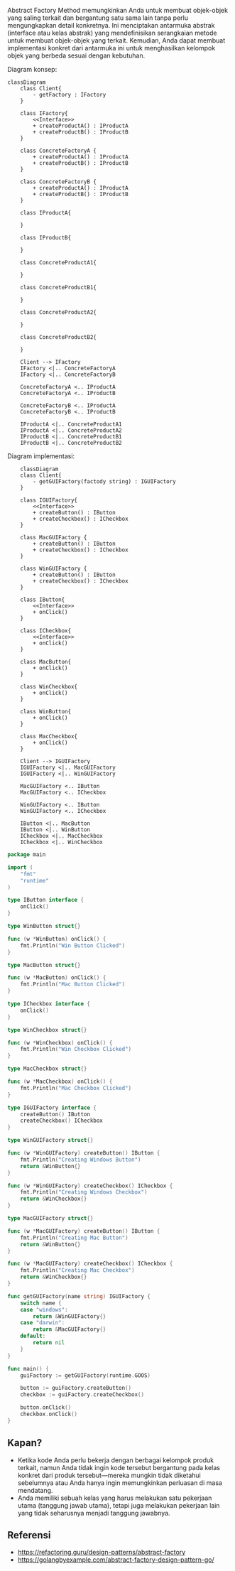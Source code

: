 Abstract Factory Method memungkinkan Anda untuk membuat objek-objek yang saling terkait dan bergantung satu sama lain tanpa perlu mengungkapkan detail konkretnya. Ini menciptakan antarmuka abstrak (interface atau kelas abstrak) yang mendefinisikan serangkaian metode untuk membuat objek-objek yang terkait. Kemudian, Anda dapat membuat implementasi konkret dari antarmuka ini untuk menghasilkan kelompok objek yang berbeda sesuai dengan kebutuhan.

Diagram konsep:

```mermaid
classDiagram
    class Client{
        - getFactory : IFactory
    }

    class IFactory{
        <<Interface>>
        + createProductA() : IProductA
        + createProductB() : IProductB
    }

    class ConcreteFactoryA {
        + createProductA() : IProductA
        + createProductB() : IProductB
    }

    class ConcreteFactoryB {
        + createProductA() : IProductA
        + createProductB() : IProductB
    }

    class IProductA{
        
    }
    
    class IProductB{
        
    }

    class ConcreteProductA1{

    }

    class ConcreteProductB1{
        
    }
    
    class ConcreteProductA2{

    }

    class ConcreteProductB2{
        
    }

    Client --> IFactory
    IFactory <|.. ConcreteFactoryA
    IFactory <|.. ConcreteFactoryB

    ConcreteFactoryA <.. IProductA
    ConcreteFactoryA <.. IProductB

    ConcreteFactoryB <.. IProductA
    ConcreteFactoryB <.. IProductB

    IProductA <|.. ConcreteProductA1 
    IProductA <|.. ConcreteProductA2 
    IProductB <|.. ConcreteProductB1 
    IProductB <|.. ConcreteProductB2 

```

Diagram implementasi:

```mermaid
    classDiagram
    class Client{
        - getGUIFactory(factody string) : IGUIFactory
    }

    class IGUIFactory{
        <<Interface>>
        + createButton() : IButton
        + createCheckbox() : ICheckbox
    }

    class MacGUIFactory {
        + createButton() : IButton
        + createCheckbox() : ICheckbox
    }

    class WinGUIFactory {
        + createButton() : IButton
        + createCheckbox() : ICheckbox
    }

    class IButton{
        <<Interface>>
        + onClick()
    }
    
    class ICheckbox{
        <<Interface>>
        + onClick()
    }

    class MacButton{
        + onClick()
    }

    class WinCheckbox{
        + onClick()
    }
    
    class WinButton{
        + onClick()
    }

    class MacCheckbox{
        + onClick()
    }

    Client --> IGUIFactory
    IGUIFactory <|.. MacGUIFactory
    IGUIFactory <|.. WinGUIFactory

    MacGUIFactory <.. IButton
    MacGUIFactory <.. ICheckbox

    WinGUIFactory <.. IButton
    WinGUIFactory <.. ICheckbox

    IButton <|.. MacButton
    IButton <|.. WinButton
    ICheckbox <|.. MacCheckbox
    ICheckbox <|.. WinCheckbox
```

```go
package main

import (
	"fmt"
	"runtime"
)

type IButton interface {
	onClick()
}

type WinButton struct{}

func (w *WinButton) onClick() {
	fmt.Println("Win Button Clicked")
}

type MacButton struct{}

func (w *MacButton) onClick() {
	fmt.Println("Mac Button Clicked")
}

type ICheckbox interface {
	onClick()
}

type WinCheckbox struct{}

func (w *WinCheckbox) onClick() {
	fmt.Println("Win Checkbox Clicked")
}

type MacCheckbox struct{}

func (w *MacCheckbox) onClick() {
	fmt.Println("Mac Checkbox Clicked")
}

type IGUIFactory interface {
	createButton() IButton
	createCheckbox() ICheckbox
}

type WinGUIFactory struct{}

func (w *WinGUIFactory) createButton() IButton {
	fmt.Println("Creating Windows Button")
	return &WinButton{}
}

func (w *WinGUIFactory) createCheckbox() ICheckbox {
	fmt.Println("Creating Windows Checkbox")
	return &WinCheckbox{}
}

type MacGUIFactory struct{}

func (w *MacGUIFactory) createButton() IButton {
	fmt.Println("Creating Mac Button")
	return &WinButton{}
}

func (w *MacGUIFactory) createCheckbox() ICheckbox {
	fmt.Println("Creating Mac Checkbox")
	return &WinCheckbox{}
}

func getGUIFactory(name string) IGUIFactory {
	switch name {
	case "windows":
		return &WinGUIFactory{}
	case "darwin":
		return &MacGUIFactory{}
	default:
		return nil
	}
}

func main() {
	guiFactory := getGUIFactory(runtime.GOOS)

	button := guiFactory.createButton()
	checkbox := guiFactory.createCheckbox()

	button.onClick()
	checkbox.onClick()
}

```

## Kapan?

 - Ketika kode Anda perlu bekerja dengan berbagai kelompok produk terkait, namun Anda tidak ingin kode tersebut bergantung pada kelas konkret dari produk tersebut—mereka mungkin tidak diketahui sebelumnya atau Anda hanya ingin memungkinkan perluasan di masa mendatang.
 - Anda memiliki sebuah kelas yang harus melakukan satu pekerjaan utama (tanggung jawab utama), tetapi juga melakukan pekerjaan lain yang tidak seharusnya menjadi tanggung jawabnya.

## Referensi
- https://refactoring.guru/design-patterns/abstract-factory
- https://golangbyexample.com/abstract-factory-design-pattern-go/
